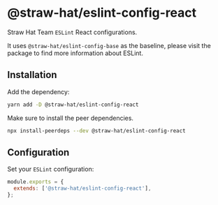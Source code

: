 # @straw-hat/eslint-config-react

Straw Hat Team `ESLint` React configurations.

It uses `@straw-hat/eslint-config-base` as the baseline, please visit the
package to find more information about ESLint.

## Installation

Add the dependency:

```bash
yarn add -D @straw-hat/eslint-config-react
```

Make sure to install the peer dependencies.

```bash
npx install-peerdeps --dev @straw-hat/eslint-config-react
```

## Configuration

Set your `ESLint` configuration:

```js
module.exports = {
  extends: ['@straw-hat/eslint-config-react'],
};
```
